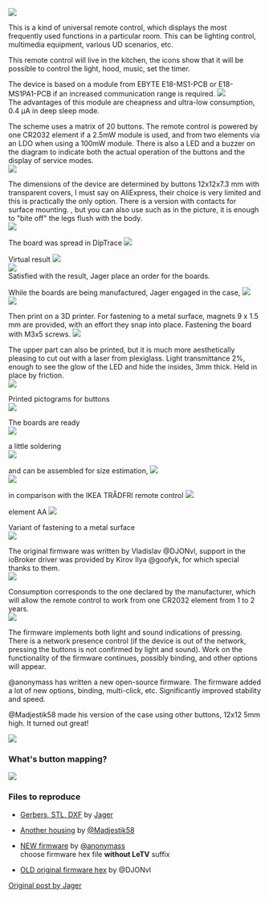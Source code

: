 ![](/images/orig-freepad/v1/14.jpg)  

This is a kind of universal remote control, which displays the most frequently used functions in a particular room. This can be lighting control, multimedia equipment, various UD scenarios, etc.

This remote control will live in the kitchen, the icons show that it will be possible to control the light, hood, music, set the timer.

The device is based on a module from EBYTE E18-MS1-PCB or E18-MS1PA1-PCB if an increased communication range is required.
![](/images/orig-freepad/v2/1.jpg)  
The advantages of this module are cheapness and ultra-low consumption, 0.4 μA in deep sleep mode.

The scheme uses a matrix of 20 buttons. The remote control is powered by one CR2032 element if a 2.5mW module is used, and from two elements via an LDO when using a 100mW module. There is also a LED and a buzzer on the diagram to indicate both the actual operation of the buttons and the display of service modes.  
![](/images/orig-freepad/v1/0.png)  

The dimensions of the device are determined by buttons 12x12x7.3 mm with transparent covers, I must say on AliExpress, their choice is very limited and this is practically the only option. There is a version with contacts for surface mounting. , but you can also use such as in the picture, it is enough to "bite off" the legs flush with the body.  
![](/images/orig-freepad/v1/1.jpg)  

The board was spread in DipTrace
![](/images/orig-freepad/v1/2.jpg)

Virtual result
![](/images/orig-freepad/v1/3.jpg)  
![](/images/orig-freepad/v1/4.jpg)  
Satisfied with the result, Jager place an order for the boards.

While the boards are being manufactured, Jager engaged in the case,
![](/images/orig-freepad/v1/5.jpg)  
![](/images/orig-freepad/v1/6.png)  

Then print on a 3D printer. For fastening to a metal surface, magnets 9 x 1.5 mm are provided, with an effort they snap into place. Fastening the board with M3x5 screws.
![](/images/orig-freepad/v1/7.jpg)  

The upper part can also be printed, but it is much more aesthetically pleasing to cut out with a laser from plexiglass. Light transmittance 2%, enough to see the glow of the LED and hide the insides, 3mm thick.  Held in place by friction.  
![](/images/orig-freepad/v1/8.jpg)  

Printed pictograms for buttons  
![](/images/orig-freepad/v1/9.jpg)  

The boards are ready  
![](/images/orig-freepad/v1/10.jpg)  

a little soldering  
![](/images/orig-freepad/v1/11.jpg)  

and can be assembled for size estimation,
![](/images/orig-freepad/v1/12.jpg)  
![](/images/orig-freepad/v1/13.jpg)  

in comparison with the IKEA TRÅDFRI remote control
![](/images/orig-freepad/v1/14.jpg)  

element AA
![](/images/orig-freepad/v1/15.jpg)  

Variant of fastening to a metal surface  
![](/images/orig-freepad/v1/16.jpg)

The original firmware was written by Vladislav @DJONvl, support in the ioBroker driver was provided by Kirov Ilya @goofyk, for which special thanks to them.  
![](/images/orig-freepad/v1/17.jpg)  

Consumption corresponds to the one declared by the manufacturer, which will allow the remote control to work from one CR2032 element from 1 to 2 years.  
![](/images/orig-freepad/v1/18.jpg)  

The firmware implements both light and sound indications of pressing. There is a network presence control (if the device is out of the network, pressing the buttons is not confirmed by light and sound). Work on the functionality of the firmware continues, possibly binding, and other options will appear.

@anonymass has written a new open-source firmware. The firmware added a lot of new options, binding, multi-click, etc. Significantly improved stability and speed.

@Madjestik58 made his version of the case using other buttons, 12x12 5mm high. It turned out great!  

![](/images/orig-freepad/v1/19.jpg)  

### What's button mapping?
![](/images/orig-freepad/v1/20.jpg) 

### Files to reproduce
* [Gerbers, STL, DXF](https://github.com/diyruz/freepad/hardware/v2) by [Jager](https://t.me/Jager_f)  

* [Another housing](https://www.thingiverse.com/thing:4256330) by [@Madjestik58](https://t.me/Madjestik58)  

* [NEW firmware](https://github.com/diyruz/freepad/releases) by [@anonymass](https://t.me/anonymass)  
choose firmware hex file  __without LeTV__ suffix  

* [OLD original firmware hex](https://github.com/diyruz/freepad/hardware/v1/maxPW_key17setup_DIYRuZ_KEYPAD20.hex) by @DJONvl

[Original post by Jager](https://modkam.ru/?p=1114)  
